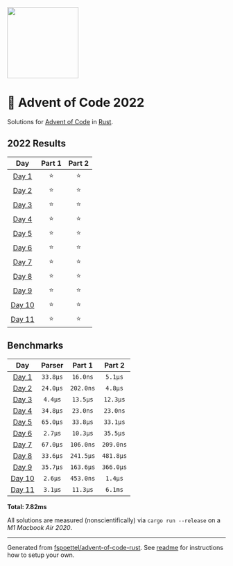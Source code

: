 <img src="./.assets/christmas_ferris.png" width="164">

# 🎄 Advent of Code 2022

Solutions for [Advent of Code](https://adventofcode.com/) in [Rust](https://www.rust-lang.org/).

<!--- advent_readme_stars table --->
## 2022 Results

| Day | Part 1 | Part 2 |
| :---: | :---: | :---: |
| [Day 1](https://adventofcode.com/2022/day/1) | ⭐ | ⭐ |
| [Day 2](https://adventofcode.com/2022/day/2) | ⭐ | ⭐ |
| [Day 3](https://adventofcode.com/2022/day/3) | ⭐ | ⭐ |
| [Day 4](https://adventofcode.com/2022/day/4) | ⭐ | ⭐ |
| [Day 5](https://adventofcode.com/2022/day/5) | ⭐ | ⭐ |
| [Day 6](https://adventofcode.com/2022/day/6) | ⭐ | ⭐ |
| [Day 7](https://adventofcode.com/2022/day/7) | ⭐ | ⭐ |
| [Day 8](https://adventofcode.com/2022/day/8) | ⭐ | ⭐ |
| [Day 9](https://adventofcode.com/2022/day/9) | ⭐ | ⭐ |
| [Day 10](https://adventofcode.com/2022/day/10) | ⭐ | ⭐ |
| [Day 11](https://adventofcode.com/2022/day/11) | ⭐ | ⭐ |
<!--- advent_readme_stars table --->

<!--- benchmarking table --->
## Benchmarks

| Day | Parser | Part 1 | Part 2 |
| :---: | :---: | :---: | :---:  |
| [Day 1](./src/bin/01.rs) | `33.8µs` | `16.0ns` | `5.1µs` |
| [Day 2](./src/bin/02.rs) | `24.0µs` | `202.0ns` | `4.8µs` |
| [Day 3](./src/bin/03.rs) | `4.4µs` | `13.5µs` | `12.3µs` |
| [Day 4](./src/bin/04.rs) | `34.8µs` | `23.0ns` | `23.0ns` |
| [Day 5](./src/bin/05.rs) | `65.0µs` | `33.8µs` | `33.1µs` |
| [Day 6](./src/bin/06.rs) | `2.7µs` | `10.3µs` | `35.5µs` |
| [Day 7](./src/bin/07.rs) | `67.0µs` | `106.0ns` | `209.0ns` |
| [Day 8](./src/bin/08.rs) | `33.6µs` | `241.5µs` | `481.8µs` |
| [Day 9](./src/bin/09.rs) | `35.7µs` | `163.6µs` | `366.0µs` |
| [Day 10](./src/bin/10.rs) | `2.6µs` | `453.0ns` | `1.4µs` |
| [Day 11](./src/bin/11.rs) | `3.1µs` | `11.3µs` | `6.1ms` |

**Total: 7.82ms**
<!--- benchmarking table --->

All solutions are measured (nonscientifically) via `cargo run --release` on a _M1 Macbook Air 2020_.

---

Generated from [fspoettel/advent-of-code-rust](https://github.com/fspoettel/advent-of-code-rust). See [readme](https://github.com/fspoettel/advent-of-code-rust#readme) for instructions how to setup your own.
